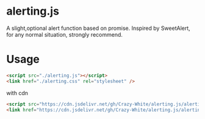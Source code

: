 # alerting.js

A slight,optional alert function based on promise.
Inspired by SweetAlert, for any normal situation, strongly recommend.

# Usage

```html
<script src="./alerting.js"></script>
<link href="./alerting.css" rel="stylesheet" />
```

with cdn

```html
<script src="https://cdn.jsdelivr.net/gh/Crazy-White/alerting.js/alerting.min.js"></script>
<link href="https://cdn.jsdelivr.net/gh/Crazy-White/alerting.js/alerting.min.css" rel="stylesheet" />
```
